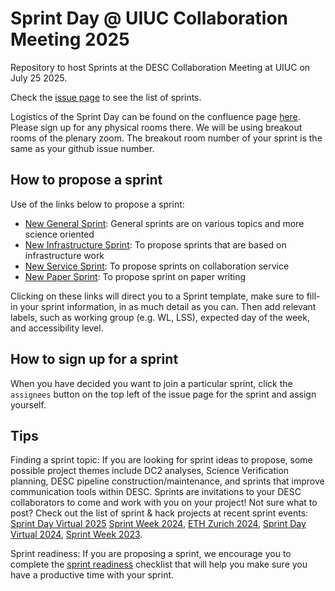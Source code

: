 # Sprint Day @ UIUC Collaboration Meeting 2025
Repository to host Sprints at the DESC Collaboration Meeting at UIUC on July 25 2025.
<!-- All sprints will happen in a dedicated breakout room at the Zoom link mentioned [here](https://indico.slac.stanford.edu/event/9557/sessions/1213/). -->

Check the <a href="https://github.com/LSSTDESC/SprintDayUIUC2025/issues">issue page</a> to see the list of sprints.

Logistics of the Sprint Day can be found on the confluence page <a href="https://confluence.slac.stanford.edu/spaces/LSSTDESC/pages/596680437/July+2025+DESC+Meeting+Sprint+Day">here</a>. Please sign up for any physical rooms there. We will be using breakout rooms of the plenary zoom. The breakout room number of your sprint is the same as your github issue number. 

## How to propose a sprint

Use of the links below to propose a sprint:
  - <a href="https://github.com/LSSTDESC/SprintDayUIUC2025/issues/new?assignees=&labels=General+Sprint&template=new-general-sprint.md&title=%5BSPRINT%5D+your+sprint+name+" target="_blank"  >New General Sprint</a>: General sprints are on various topics and more science oriented
  - <a href="https://github.com/LSSTDESC/SprintDayUIUC2025/issues/new?assignees=&labels=Infrastructure+Sprint&template=new-infrastructure-sprint.md&title=%5BSPRINT%5D+your+sprint+name+" target="_blank" >New Infrastructure Sprint</a>: To propose sprints that are based on infrastructure work
  - <a href="https://github.com/LSSTDESC/SprintDayUIUC2025/issues/new?assignees=&labels=Service+Sprint%2C+Wednesday&template=new-service-sprint.md&title=%5BSPRINT%5D+your+sprint+name+" target="_blank" >New Service Sprint</a>: To propose sprints on collaboration service
  - <a href="https://github.com/LSSTDESC/SprintDayUIUC2025/issues/new?assignees=&labels=Paper+Sprint&template=new-paper-sprint.md&title=%5BSPRINT%5D+your+sprint+name+" target="_blank">New Paper Sprint</a>: To propose sprint on paper writing

Clicking on these links will direct you to a Sprint template, make sure to fill-in your sprint information, in as much detail as you can. Then add relevant labels, such as working group (e.g. WL, LSS), expected day of the week, and accessibility level.

## How to sign up for a sprint

When you have decided you want to join a particular sprint, click the `assignees` button on the top left of the issue page for the sprint and assign yourself.

## Tips

Finding a sprint topic: If you are looking for sprint ideas to propose, some possible project themes include DC2 analyses, Science Verification planning, DESC pipeline construction/maintenance, and sprints that improve communication tools within DESC. Sprints are invitations to your DESC collaborators to come and work with you on your project! Not sure what to post? Check out the list of sprint & hack projects at recent sprint events: [Sprint Day Virtual 2025](https://github.com/LSSTDESC/SprintDayFeb2025) [Sprint Week 2024](https://github.com/LSSTDESC/SprintWeek2024), [ETH Zurich 2024](https://github.com/LSSTDESC/SprintDayETHZurich2024), [Sprint Day Virtual 2024](https://github.com/LSSTDESC/SprintDayWinter2024/), [Sprint Week 2023](https://github.com/LSSTDESC/SprintWeek2023/). 


Sprint readiness: If you are proposing a sprint, we encourage you to complete the [sprint readiness](https://lsstdesc.org/sprint-checklist/) checklist that will help you make sure you have a productive time with your sprint.

